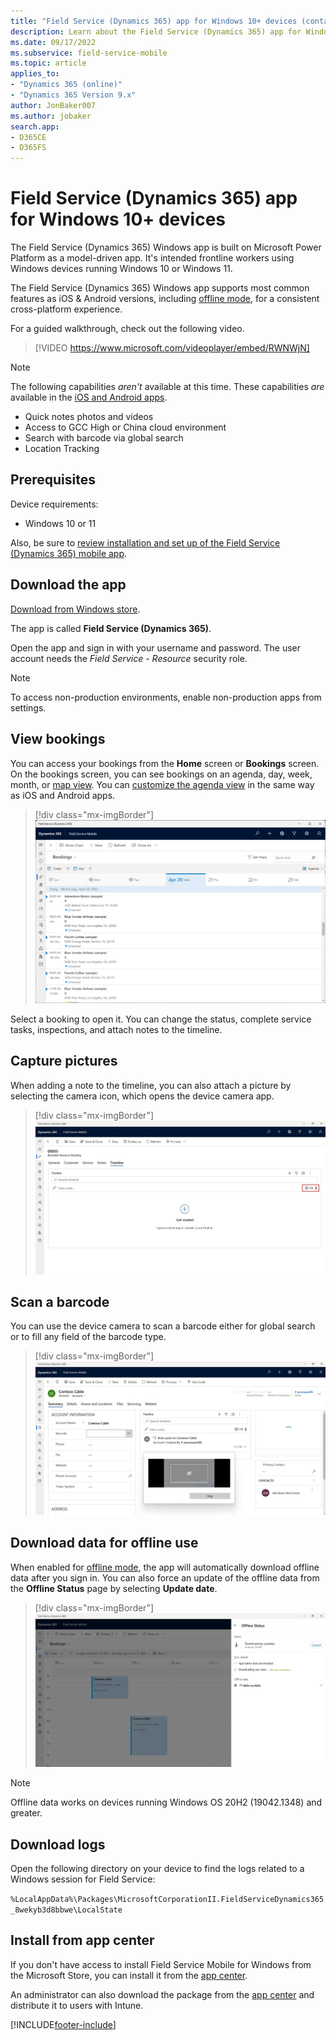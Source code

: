 ```yaml
---
title: "Field Service (Dynamics 365) app for Windows 10+ devices (contains video) | MicrosoftDocs"
description: Learn about the Field Service (Dynamics 365) app for Windows 10+ devices.
ms.date: 09/17/2022
ms.subservice: field-service-mobile
ms.topic: article
applies_to:
- "Dynamics 365 (online)"
- "Dynamics 365 Version 9.x"
author: JonBaker007
ms.author: jobaker
search.app:
- D365CE
- D365FS
---
```


# Field Service (Dynamics 365) app for Windows 10+ devices

The Field Service (Dynamics 365) Windows app is built on Microsoft Power Platform as a model-driven app. It's intended frontline workers using Windows devices running Windows 10 or Windows 11.

The Field Service (Dynamics 365) Windows app supports most common features as iOS & Android versions, including [offline mode](mobile-power-app-system-offline.md), for a consistent cross-platform experience.

For a guided walkthrough, check out the following video.

> [!VIDEO https://www.microsoft.com/videoplayer/embed/RWNWjN]

> [!NOTE]
> The following capabilities *aren't* available at this time. These capabilities *are* available in the [iOS and Android apps](mobile-power-app-use.md).
>
> - Quick notes photos and videos
> - Access to GCC High or China cloud environment
> - Search with barcode via global search
> - Location Tracking

## Prerequisites

Device requirements:

- Windows 10 or 11

Also, be sure to [review installation and set up of the Field Service (Dynamics 365) mobile app](mobile-power-app-get-started.md).

## Download the app

[Download from Windows store](https://aka.ms/fsmobile-windows10).

The app is called **Field Service (Dynamics 365)**.

Open the app and sign in with your username and password. The user account needs the *Field Service - Resource* security role.

> [!NOTE]
> To access non-production environments, enable non-production apps from settings.

## View bookings

You can access your bookings from the **Home** screen or **Bookings** screen. On the bookings screen, you can see bookings on an agenda, day, week, month, or [map view](mobile-powerapp-booking-maps.md). You can [customize the agenda view](/mobile-powerapp-customize-booking-calendar.md) in the same way as iOS and Android apps.

> [!div class="mx-imgBorder"]
> ![Bookings agenda view in the Field Service Windows app.](./media/mobile-2020-windows-agenda-view.jpg)

Select a booking to open it. You can change the status, complete service tasks, inspections, and attach notes to the timeline.

## Capture pictures

When adding a note to the timeline, you can also attach a picture by selecting the camera icon, which opens the device camera app.

> [!div class="mx-imgBorder"]
> ![The timeline tab on a booking in the Field Service Windows app.](./media/mobile-2020-windows-timeline-control-to-add-images-and-videos.jpg)

## Scan a barcode

You can use the device camera to scan a barcode either for global search or to fill any field of the barcode type.

> [!div class="mx-imgBorder"]
> ![Launched barcode reader in the Field Service Windows app.](./media/mobile-2020-windows-barcode-reader-launched.jpg)

## Download data for offline use

When enabled for [offline mode](mobile-power-app-system-offline.md), the app will automatically download offline data after you sign in. You can also force an update of the offline data from the **Offline Status** page by selecting **Update date**.

> [!div class="mx-imgBorder"]
> ![Offline status panel in the Field Service Windows app.](./media/mobile-2020-windows-offline.jpg)

>[!NOTE]
> Offline data works on devices running Windows OS 20H2 (19042.1348) and greater.

## Download logs

Open the following directory on your device to find the logs related to a Windows session for Field Service:

`%LocalAppData%\Packages\MicrosoftCorporationII.FieldServiceDynamics365_8wekyb3d8bbwe\LocalState`

## Install from app center

If you don't have access to install Field Service Mobile for Windows from the Microsoft Store, you can install it from the [app center](https://install.appcenter.ms/orgs/dynamics365-mobile/apps/field-service-windows-store-signed-builds/distribution_groups/public%20release).

An administrator can also download the package from the [app center](https://install.appcenter.ms/orgs/dynamics365-mobile/apps/field-service-windows-store-signed-builds/distribution_groups/public%20release) and distribute it to users with Intune.

[!INCLUDE[footer-include](../includes/footer-banner.md)]
